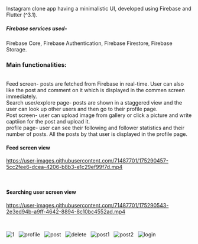 
Instagram clone app having a minimalistic UI, developed using Firebase and Flutter (^3.1). 

##### Firebase services used- ####
Firebase Core, Firebase Authentication, Firebase Firestore, Firebase Storage.

### Main functionalities:  ###
</br>
Feed screen- posts are fetched from Firebase in real-time. User can also like the post and comment on it which is displayed in the commen screen immediately. </br>
Search user/explore page- posts are shown in a staggered view and the user can look up other users and then go to their profile page.</br>
Post screen- user can upload image from gallery or click a picture and write captiion for the post and upload it. </br>
profile page- user can see their following and follower statistics and their number of posts. All the posts by that user is displayed in the profile page.</br>

#### Feed screen view ####

https://user-images.githubusercontent.com/71487701/175290457-5cc2fee6-dcea-4206-b8b3-e1c29ef99f7d.mp4

<br/>


#### Searching user screen view ####

https://user-images.githubusercontent.com/71487701/175290543-2e3ed94b-a9ff-4642-8894-8c10bc4552ad.mp4

<br/>

![1](https://user-images.githubusercontent.com/71487701/175284567-b9c9a621-01b1-4ba2-8c9c-9058e385ad1e.png)
&nbsp;  ![profile](https://user-images.githubusercontent.com/71487701/175284846-60112911-2e34-4fad-affb-bd1917bedd87.png) &nbsp;  ![post](https://user-images.githubusercontent.com/71487701/175284868-20f51387-074f-4255-825b-f7ad98ece70c.png) &nbsp;  ![delete](https://user-images.githubusercontent.com/71487701/175284911-db39e314-96fd-46b8-bbc6-f78fc510ece5.png) &nbsp;  ![post1](https://user-images.githubusercontent.com/71487701/175286306-91031e54-a31d-4971-b3ed-0f6a50e87806.png) &nbsp;  ![post2](https://user-images.githubusercontent.com/71487701/175286313-8e535ef3-5a8e-447c-a03c-aee91c85cf86.png) &nbsp;  ![login](https://user-images.githubusercontent.com/71487701/175286349-802a1600-b3a3-4d77-9ed3-963e8e7f9c1d.png)
